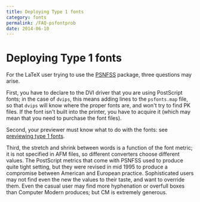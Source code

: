 ```yaml
---
title: Deploying Type 1 fonts
category: fonts
permalink: /FAQ-psfontprob
date: 2014-06-10
---
```


# Deploying Type 1 fonts

For the LaTeX user trying to use the
[PSNFSS](FAQ-usepsfont) package, three questions may arise.

First, you have to declare to the DVI driver that you are using
PostScript fonts; in the case of `dvips`, this means adding
lines to the `psfonts.map` file, so that `dvips` will know
where the proper fonts are, and won't try to find PK 
files.  If the font isn't built into the printer, you have to acquire
it (which may mean that you need to purchase the font files).

Second, your previewer must know what to do with the fonts: see
[previewing type 1 fonts](FAQ-PSpreview).

Third, the stretch and shrink between words is a function of the
font metric; it is not specified in AFM files, so different converters
choose different values. The PostScript metrics that come with PSNFSS 
used to produce quite tight setting, but they were revised in mid 1995
to produce a compromise between American and European practice. 
Sophisticated users may not find even the new the values to their taste, and
want to override them. Even the casual user may find  more
hyphenation or overfull boxes than Computer Modern produces; but CM
is extremely generous. 

